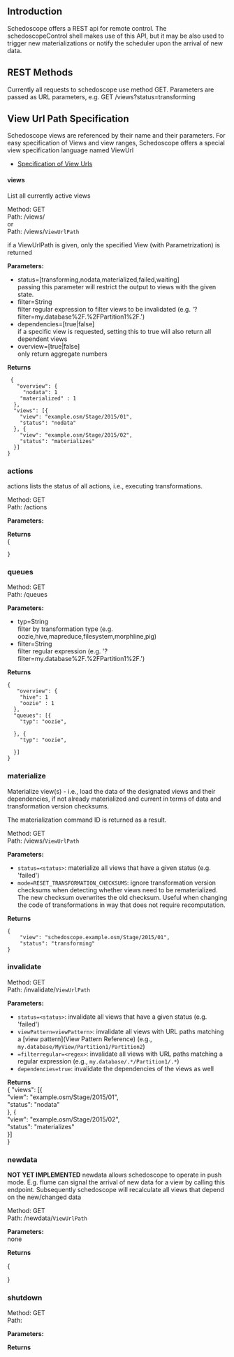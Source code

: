 ## Introduction

Schedoscope offers a REST api for remote control. The schedoscopeControl shell makes use of this API, but it may be also used to trigger new materializations or notify the scheduler upon the arrival of new data.



## REST Methods
Currently all requests to schedoscope use method GET. Parameters are passed as URL parameters, e.g.
GET /views?status=transforming

## View Url Path Specification 
Schedoscope views are referenced by their name and their parameters. For easy specification of Views
and view ranges, Schedoscope offers a special view specification language named ViewUrl
* [Specification of View Urls](View-Pattern-Reference)

#### views
List all currently active views  

Method: GET  
Path: /views/  
or  
Path: /views/`ViewUrlPath`  

if a ViewUrlPath is given, only the specified View (with Parametrization) is returned

**Parameters:**  

- status=\[transforming,nodata,materialized,failed,waiting\]  
    passing this parameter will restrict the output to views with the given state.
- filter=String  
    filter regular expression to filter views to be invalidated (e.g. '?filter=my.database%2F.%2FPartition1%2F.')
- dependencies=[true|false]  
    if a specific view is requested, setting this to true will also return all dependent views
- overview=[true|false]  
    only return aggregate numbers  

**Returns**  

     {  
       "overview": {  
         "nodata": 1  
        "materialized" : 1  
      },  
      "views": [{  
        "view": "example.osm/Stage/2015/01",  
        "status": "nodata"  
      }, {  
        "view": "example.osm/Stage/2015/02",  
        "status": "materializes"  
      }]  
    }  




### actions 

actions lists the status of all actions, i.e., executing transformations.


Method: GET  
Path:  /actions


**Parameters:**  

**Returns**  
	{
		
	}


### queues 
Method: GET  
Path: /queues

**Parameters:**  
- typ=String  
    filter by transformation type (e.g. oozie,hive,mapreduce,filesystem,morphline,pig)
- filter=String  
    filter regular expression (e.g. '?filter=my.database%2F.%2FPartition1%2F.')


**Returns**  


	{  
       "overview": {  
        "hive": 1  
        "oozie" : 1  
      },  
      "queues": [{  
        "typ": "oozie",  
       
      }, {  
        "typ": "oozie",  
 
      }]  
    }  

### materialize 
Materialize view(s) - i.e., load the data of the designated views and their dependencies, if not already materialized and current in terms of data and transformation version checksums.

The materialization command ID is returned as a result.

Method: GET  
Path: /views/`ViewUrlPath`  


**Parameters:**  

- `status=<status>`: materialize all views that have a given status (e.g. 'failed')
- `mode=RESET_TRANSFORMATION_CHECKSUMS`: ignore transformation version checksums when detecting whether views need to be rematerialized. The new checksum overwrites the old checksum. Useful when changing the code of transformations in way that does not require recomputation.


**Returns**  

	{
        "view": "schedoscope.example.osm/Stage/2015/01",  
        "status": "transforming"   
	}
	
### invalidate
Method: GET  
Path: /invalidate/`ViewUrlPath`  


**Parameters:**  
- `status=<status>`: invalidate all views that have a given status (e.g. 'failed')
- `viewPattern=viewPattern>`: invalidate all views with URL paths matching a [view pattern](View Pattern Reference)  (e.g., `my.database/MyView/Partition1/Partition2`)
- `=filterregular=<regex>`: invalidate all views with URL paths matching a regular expression (e.g., `my.database/.*/Partition1/.*`)
- `dependencies=true`: invalidate the dependencies of the views as well

**Returns**  
	{
      "views": [{  
        "view": "example.osm/Stage/2015/01",  
        "status": "nodata"  
      }, {  
        "view": "example.osm/Stage/2015/02",  
        "status": "materializes"  
      }]  		
	}


### newdata 
**NOT YET IMPLEMENTED**
newdata allows schedoscope to operate in push mode. E.g. flume can signal the arrival of new data for a view by calling this endpoint. Subsequently schedoscope will recalculate all views that depend on the new/changed data

Method: GET  
Path: /newdata/`ViewUrlPath`


**Parameters:**  
none

**Returns**  

{
  
}

### shutdown 
Method: GET  
Path: 

**Parameters:**  

**Returns**  
